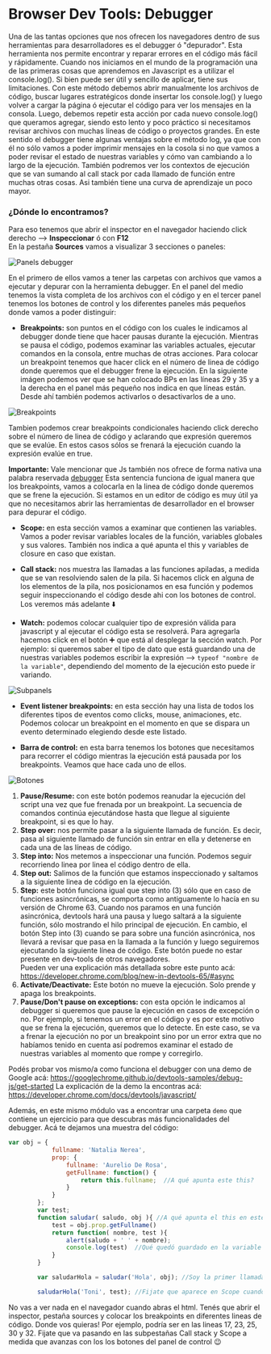 # Browser Dev Tools: Debugger

Una de las tantas opciones que nos ofrecen los navegadores dentro de sus herramientas para desarrolladores es el debugger ó "depurador". Esta herramienta nos permite encontrar y reparar errores en el código más fácil y rápidamente. Cuando nos iniciamos en el mundo de la programación una de las primeras cosas que aprendemos  en Javascript es a utilizar el console.log(). Si bien puede ser útil y sencillo de aplicar, tiene sus limitaciones. Con este método debemos abrir manualmente los archivos de código, buscar lugares estratégicos donde insertar los console.log() y luego volver a cargar la página ó ejecutar el código para ver los mensajes en la consola. Luego, debemos repetir esta acción por cada nuevo console.log() que queramos agregar, siendo esto lento y  poco práctico si necesitamos revisar archivos con muchas líneas de código o proyectos grandes. 
En este sentido el debugger tiene  algunas ventajas sobre el método log, ya que con él 
no sólo vamos a poder imprimir mensajes en la cosola si no que vamos a poder revisar el estado de nuestras variables y cómo van cambiando a lo largo de la ejecución. También podremos ver los contextos de ejecución que se van sumando al call stack por cada llamado de función entre muchas otras cosas. Asi también tiene una curva de aprendizaje un poco mayor. 

### ¿Dónde lo encontramos? </br>
Para eso tenemos que abrir el inspector en el navegador haciendo click derecho --> <b>Inspeccionar</b> ó con <b>F12</b></br>
En la pestaña <b>Sources</b> vamos a visualizar 3 secciones o paneles:

![Panels debugger](https://github.com/WanCirone/FT-M1/blob/debugger/08-EXTRA/img/panels.png)

En el primero de ellos vamos a tener las carpetas con archivos que vamos a ejecutar y depurar con la herramienta debugger. En el panel del medio tenemos la vista completa de los archivos con el código y en el tercer panel tenemos los botones de control y los diferentes paneles más pequeños donde vamos a poder distinguir: 

* <b>Breakpoints:</b> son puntos en el código con los cuales le indicamos al debugger donde tiene que hacer pausas durante la ejecución. Mientras se pausa el código, podemos examinar las variables actuales, ejecutar comandos en la consola, entre muchas de otras acciones. Para colocar un breakpoint tenemos que hacer click en el número de linea de código donde queremos que el debugger frene la ejecución. En la siguiente imágen podemos ver que se han colocado BPs en las líneas 29 y 35 y a la derecha en el panel más pequeño nos indica en que líneas están. Desde ahí también podemos activarlos o desactivarlos de a uno. 

![Breakpoints](https://github.com/WanCirone/FT-M1/blob/debugger/08-EXTRA/img/bps.png)

Tambien podemos crear breakpoints condicionales haciendo click derecho sobre el número de linea de código y aclarando que expresión queremos que se evalúe. En estos casos sólos se frenará la ejecución cuando la expresión evalúe en true. 

<b>Importante:</b> Vale mencionar que Js también nos ofrece de forma nativa una palabra reservada <a href=" https://developer.mozilla.org/es/docs/Web/JavaScript/Reference/Statements/debugger">debugger</a>
Esta sentencia funciona de igual manera que los breakpoints, vamos a colocarla en la linea de código donde queremos que se frene la ejecución. Si estamos en un editor de código es muy útil ya que no necesitamos abrir las herramientas de desarrollador en el browser para depurar el código. 

* <b>Scope:</b> en esta sección vamos a examinar que contienen las variables. Vamos a poder revisar  variables locales de la función, variables globales y sus valores.  También nos indica a qué apunta el this y variables de closure en caso que existan.

* <b>Call stack:</b> nos muestra las llamadas a las funciones apiladas, a medida que se van resolviendo salen de la pila. Si hacemos click en alguna de los elementos de la pila, nos posicionamos en esa función y podemos seguir inspeccionando el código desde ahi con los botones de control. Los veremos más adelante ⬇️

* <b>Watch:</b> podemos colocar cualquier tipo de expresión válida para javascript y al ejecutar el código esta se resolverá. Para agregarla hacemos click en el botón ➕ que está al desplegar la sección watch. Por ejemplo: si queremos saber el tipo de dato que está guardando una de nuestras variables podemos escribir la expresión --> <code>typeof "nombre de la variable"</code>, dependiendo del momento de la ejecución esto puede ir variando.

![Subpanels](https://github.com/WanCirone/FT-M1/blob/debugger/08-EXTRA/img/subpanels.png)

* <b>Event listener breakpoints:</b> en esta sección hay una lista de todos los diferentes tipos de eventos como clicks, mouse, animaciones, etc. Podemos colocar un breakpoint en el momento en que se dispara un evento determinado elegiendo desde este listado.

* <b>Barra de control:</b> en esta barra tenemos los botones que necesitamos para recorrer el código mientras la ejecución está pausada por los breakpoints. Veamos que hace cada uno de ellos.

![Botones](https://github.com/WanCirone/FT-M1/blob/debugger/08-EXTRA/img/botones.jpg)

1) <b>Pause/Resume:</b> con este botón podemos reanudar la ejecución del script una vez que fue frenada por un breakpoint. La secuencia de comandos continúa ejecutándose hasta que llegue al siguiente breakpoint, si es que lo hay.
2) <b>Step over:</b> nos permite pasar a la siguiente llamada de función. Es decir, pasa al siguiente llamado de función sin entrar en ella y detenerse en cada una de las líneas de código.
3) <b>Step into:</b> Nos metemos a inspeccionar una función. Podemos seguir recorriendo linea por linea el código dentro de ella.
4) <b>Step out:</b> Salimos de la función que estamos inspeccionado y saltamos a la siguiente linea de código en la ejecución.
5) <b>Step:</b> este botón funciona igual que step into (3) sólo que en caso de funciones asincrónicas, se comporta como antiguamente lo hacía en su versión de Chrome 63. Cuando nos paramos en una función asincrónica, devtools hará una pausa y luego saltará a la siguiente función, sólo mostrando el hilo principal de ejecución. En cambio, el botón Step into (3) cuando se para sobre una función asincrónica, nos llevará a revisar que pasa en la llamada a la función y luego seguiremos ejecutando la siguiente línea de código. Este botón puede no estar presente en dev-tools de otros navegadores.</br> 
Pueden ver una explicación más detallada sobre este punto acá: https://developer.chrome.com/blog/new-in-devtools-65/#async
6) <b>Activate/Deactivate:</b> Este botón no mueve la ejecución. Solo prende y apaga los breakpoints.
7) <b>Pause/Don't pause on exceptions:</b> con esta opción le indicamos al debugger si queremos que pause la ejecución en casos de excepción o no. Por ejemplo, si tenemos un error en el código y es por este motivo que se frena la ejecución, queremos que lo detecte. En este caso, se va a frenar la ejecución no por un breakpoint sino por un error extra que no habíamos tenido en cuenta así podremos examinar el estado de nuestras variables al momento que rompe y corregirlo.

Podés probar vos mismo/a como funciona el debugger con una demo de Google acá: https://googlechrome.github.io/devtools-samples/debug-js/get-started
La explicación de la demo la encontras acá: https://developer.chrome.com/docs/devtools/javascript/

Además, en este mismo módulo vas a encontrar una carpeta `demo` que contiene un ejercicio para que descubras más funcionalidades del debugger. Acá te dejamos una muestra del código: 

```js
var obj = {
            fullname: 'Natalia Nerea',
            prop: {
                fullname: 'Aurelio De Rosa',  
                getFullname: function() {
                    return this.fullname;  //A qué apunta este this?
                }
            }
        };
        var test;
        function saludar( saludo, obj ){ //A qué apunta el this en este momento?
            test = obj.prop.getFullname() 
            return function( nombre, test ){
                alert(saludo + ' ' + nombre);
                console.log(test)  //Qué quedó guardado en la variable test?
            }
        }

        var saludarHola = saludar('Hola', obj); //Soy la primer llamada de función

        saludarHola('Toni', test); //Fijate que aparece en Scope cuando ejecutamos esta función...
```


No vas a ver nada en el navegador cuando abras el html. Tenés que abrir el inspector, pestaña sources y colocar los breakpoints en diferentes lineas de código. Donde vos quieras! Por ejemplo, podría ser en las lineas 17, 23, 25, 30 y 32. Fijate que va pasando en las subpestañas Call stack y Scope a medida que avanzas con los los botones del panel de control 😉









